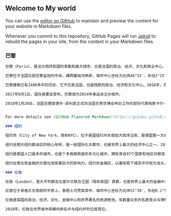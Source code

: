 ## Welcome to My world

You can use the [editor on GitHub](https://github.com/luckyabgelgirl/luckyabgelgirl.github.io/edit/master/index.md) to maintain and preview the content for your website in Markdown files.

Whenever you commit to this repository, GitHub Pages will run [Jekyll](https://jekyllrb.com/) to rebuild the pages in your site, from the content in your Markdown files.

### 巴黎


```markdown
巴黎（Paris），是法兰西共和国的首都和最大城市，也是法国的政治、经济、文化和商业中心，世界四个国际大都市之一，其余三个分别为纽约、伦敦和东京。

巴黎位于法国北部巴黎盆地的中央，横跨塞纳河两岸，城市中心坐标为北纬48°52′、东经2°25′。广义的巴黎有小巴黎和大巴黎之分。小巴黎指大环城公路以内的巴黎城市内，面积105.4平方公里，人口200多万；大巴黎包括城区周围的上塞纳省、瓦勒德马恩省、塞纳-圣但尼省、伊夫林省、瓦勒德瓦兹省、塞纳-马恩省和埃松省七个省，共同组成巴黎大区，这片地区在古代就已经被称作“法兰西岛”（ile-de-france），面积达12000平方公里，人口约1100万（2016年），几乎占全国人口的五分之一。 [1]  

巴黎建都已有1400多年的历史，它不仅是法国，也是西欧的政治、经济和文化中心。2016年，巴黎的地区生产总值已达到7350.6亿美元。

2017年8月1日，国际奥委会宣布，巴黎成为2024年奥运会主办城市。

2018年1月20日，法国总理爱德华·菲利普正式向法国负责世博会申办工作的部际代表帕斯卡尔·拉米提出，出于财政预算方面的考虑，巴黎将退出申办2025年世博会。


For more details see [GitHub Flavored Markdown](https://guides.github.com/features/mastering-markdown/).

### 纽约

纽约市（City of New York，简称NYC），位于美国纽约州东南部大西洋沿岸，是美国第一大城市及第一大港口，世界第四大城市。 [1]  

纽约坐拥大纽约都会区的核心地带，是一座国际化大都市，也是世界上最大的经济中心之一。2017年，纽约的地区生产总值已达到9007亿美元，直接影响着全球的金融、媒体、政治、娱乐以及时尚界。

纽约是美国人口最多的城市，也是个多族裔聚居的多元化城市，拥有来自97个国家和地区的移民，在此使用的语言达到800种。作为全球化的典范，纽约与伦敦、香港并称为“纽伦港”。截至2014年，纽约市大约有849万人，居住在789平方千米的土地上。而纽约大都市圈则有2000万人左右，仅次于东京、墨西哥城、孟买，位居世界第四位。 [2]  

纽约在商业和金融的方面也发挥着巨大的影响力。纽约的金融区，以曼哈顿下城及华尔街为龙头，被称为世界的金融中心，世界500强企业中，有56家总部企业位于纽约。 纽约证券交易所是世界第二大证交所，它曾是最大的交易所，全球市值为15万亿美元，直到1996年它的交易量被纳斯达克超过。纽约时报广场位于百老汇剧院区枢纽，被称作“世界的十字路口”，亦是世界娱乐产业的中心之一。曼哈顿的唐人街是西半球最为密集的华人集中地。

### 伦敦

伦敦（London），是大不列颠及北爱尔兰联合王国（简称英国）首都，也是世界上最大的金融中心之一，与纽约和香港并称为“纽伦港。 [1]  

伦敦位于英格兰东南部的平原上，泰晤士河贯穿其中，城市中心坐标为北纬51°30′、东经0.1°5′。大伦敦都会区人口约828万（2016年） [2]  ，面积为1577平方千米。2016年，伦敦的地区生产总值已达到5535亿美元。 [3]  

伦敦是英国的政治、经济、文化、金融中心和世界著名的旅游胜地，有数量众多的名胜景点与博物馆。伦敦是多元化的大都市，居民来自世界各地，一座种族、宗教与文化的大熔炉城市，使用的语言超过300多种，是全球化的典范。 [4]  

2018年，伦敦在世界城市规模的排名中与纽约并列位居首位。
